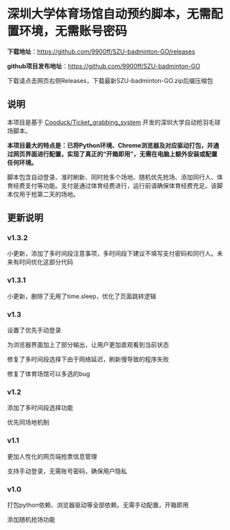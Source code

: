 # 深圳大学体育场馆自动预约脚本，无需配置环境，无需账号密码

**下载地址**：https://github.com/9900ff/SZU-badminton-GO/releases

**github项目发布地址**：https://github.com/9900ff/SZU-badminton-GO

下载请点击网页右侧Releases，下载最新SZU-badminton-GO.zip后缀压缩包

## 说明

本项目是基于 [Cooduck/Ticket_grabbing_system](https://github.com/Cooduck/Ticket_grabbing_system) 开发的深圳大学自动抢羽毛球场脚本。

**本项目最大的特点是：已将Python环境、Chrome浏览器及对应驱动打包，并通过网页界面进行配置，实现了真正的“开箱即用”，无需在电脑上额外安装或配置任何环境。**

脚本包含自动登录、准时刷新、同时抢多个场地、随机优先抢场、添加同行人、体育经费支付等功能。支付是通过体育经费进行，运行前请确保体育经费充足。该脚本仅用于抢第二天的场地。

## 更新说明

### v1.3.2
小更新，添加了多时间段注意事项，多时间段下建议不填写支付密码和同行人。未来有时间优化这部分代码

### v1.3.1
小更新，删除了无用了time.sleep，优化了页面跳转逻辑

### v1.3
设置了优先手动登录

为浏览器界面加上了部分输出，让用户更加直观看到当前状态

修复了多时间段选择下由于网络延迟，刷新慢导致的程序失败

修复了体育场馆可以多选的bug

### v1.2

添加了多时间段选择功能

优先同场地机制

### v1.1

更加人性化的网页端抢票信息管理

支持手动登录，无需账号密码，确保用户隐私

### v1.0

打包python依赖、浏览器驱动等全部依赖。无需手动配置，开箱即用

添加随机抢场功能




